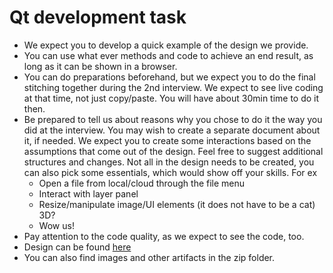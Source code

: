 # Qt development task

- We expect you to develop a quick example of the design we provide.
- You can use what ever methods and code to achieve an end result, as long as it can be shown in a browser.
- You can do preparations beforehand, but we expect you to do the final stitching together during the 2nd interview. We expect to see live coding at that time, not just copy/paste. You will have about 30min time to do it then.
- Be prepared to tell us about reasons why you chose to do it the way you did at the interview. You may wish to create a separate document about it, if needed. We expect you to create some interactions based on the assumptions that come out of the design. Feel free to suggest additional structures and changes. Not all in the design needs to be created, you can also pick some essentials, which would show off your skills. For ex
  - Open a file from local/cloud through the file menu
  - Interact with layer panel
  - Resize/manipulate image/UI elements (it does not have to be a cat) 3D?
  - Wow us!
- Pay attention to the code quality, as we expect to see the code, too.
- Design can be found [here](https://xd.adobe.com/view/deaeed76-f166-4e85-a00c-dd7a72b04f17-8bfd/)
- You can also find images and other artifacts in the zip folder.
